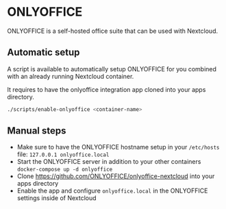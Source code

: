 # ONLYOFFICE

ONLYOFFICE is a self-hosted office suite that can be used with Nextcloud.

## Automatic setup

A script is available to automatically setup ONLYOFFICE for you combined with an already running Nextcloud container.

It requires to have the onlyoffice integration app cloned into your apps directory.

```bash
./scripts/enable-onlyoffice <container-name>
```

## Manual steps

- Make sure to have the ONLYOFFICE hostname setup in your `/etc/hosts` file: `127.0.0.1 onlyoffice.local`
- Start the ONLYOFFICE server in addition to your other containers `docker-compose up -d onlyoffice`
- Clone https://github.com/ONLYOFFICE/onlyoffice-nextcloud into your apps directory
- Enable the app and configure `onlyoffice.local` in the ONLYOFFICE settings inside of Nextcloud